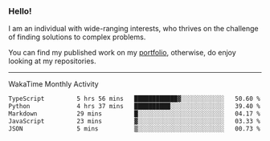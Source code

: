 ### Hello!

I am an individual with wide-ranging interests, who thrives on the challenge of finding solutions to complex problems.

You can find my published work on my [portfolio](https://bumbleboss.xyz/work), otherwise, do enjoy looking at my repositories.

---

WakaTime Monthly Activity

<!--START_SECTION:waka-->

```txt
TypeScript         5 hrs 56 mins   ████████████▓░░░░░░░░░░░░   50.60 %
Python             4 hrs 37 mins   ██████████░░░░░░░░░░░░░░░   39.40 %
Markdown           29 mins         █░░░░░░░░░░░░░░░░░░░░░░░░   04.17 %
JavaScript         23 mins         ▓░░░░░░░░░░░░░░░░░░░░░░░░   03.33 %
JSON               5 mins          ▒░░░░░░░░░░░░░░░░░░░░░░░░   00.73 %
```

<!--END_SECTION:waka-->
